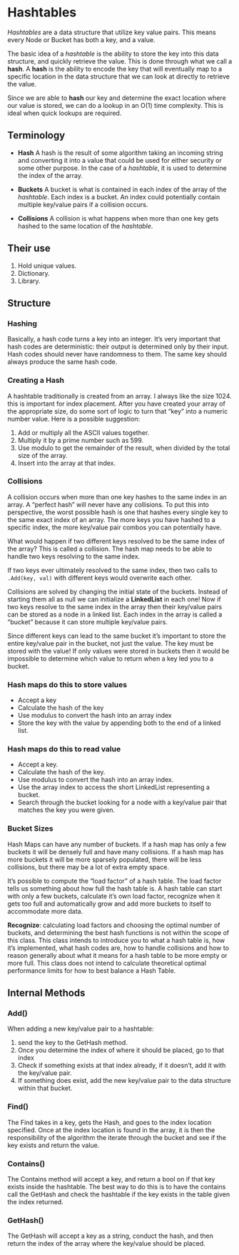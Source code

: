 # Hashtables

*Hashtables* are a data structure that utilize key value pairs. This means every Node or Bucket has both a key, and a value.

The basic idea of a *hashtable* is the ability to store the key into this data structure, and quickly retrieve the value. This is done through what we call a **hash**. A **hash** is the ability to encode the key that will eventually map to a specific location in the data structure that we can look at directly to retrieve the value.

Since we are able to **hash** our key and determine the exact location where our value is stored, we can do a lookup in an O(1) time complexity. This is ideal when quick lookups are required.

## Terminology

* **Hash** A hash is the result of some algorithm taking an incoming string and converting it into a value that could be used for either security or some other purpose. In the case of a *hashtable*, it is used to determine the index of the array.

* **Buckets**  A bucket is what is contained in each index of the array of the *hashtable*. Each index is a bucket. An index could potentially contain multiple key/value pairs if a collision occurs.

* **Collisions** A collision is what happens when more than one key gets hashed to the same location of the *hashtable*.

## Their use

1. Hold unique values.
2. Dictionary.
3. Library.

## Structure

### Hashing

Basically, a hash code turns a key into an integer. It’s very important that hash codes are deterministic: their output is determined only by their input. Hash codes should never have randomness to them. The same key should always produce the same hash code.

### Creating a Hash

A hashtable traditionally is created from an array. I always like the size 1024. this is important for index placement. After you have created your array of the appropriate size, do some sort of logic to turn that “key” into a numeric number value. Here is a possible suggestion:

1. Add or multiply all the ASCII values together.
2. Multiply it by a prime number such as 599.
3. Use modulo to get the remainder of the result, when divided by the total size of the array.
4. Insert into the array at that index.

### Collisions

A collision occurs when more than one key hashes to the same index in an array. A “perfect hash” will never have any collisions. To put this into perspective, the worst possible hash is one that hashes every single key to the same exact index of an array. The more keys you have hashed to a specific index, the more key/value pair combos you can potentially have.

What would happen if two different keys resolved to be the same index of the array? This is called a collision. The hash map needs to be able to handle two keys resolving to the same index.

If two keys ever ultimately resolved to the same index, then two calls to `.Add(key, val)` with different keys would overwrite each other.

Collisions are solved by changing the initial state of the buckets. Instead of starting them all as null we can initialize a **LinkedList** in each one! Now if two keys resolve to the same index in the array then their key/value pairs can be stored as a node in a linked list. Each index in the array is called a “bucket” because it can store multiple key/value pairs.

Since different keys can lead to the same bucket it’s important to store the entire key/value pair in the bucket, not just the value. The key must be stored with the value! If only values were stored in buckets then it would be impossible to determine which value to return when a key led you to a bucket.

### Hash maps do this to store values

* Accept a key
* Calculate the hash of the key
* Use modulus to convert the hash into an array index
* Store the key with the value by appending both to the end of a linked list.

### Hash maps do this to read value

* Accept a key.
* Calculate the hash of the key.
* Use modulus to convert the hash into an array index.
* Use the array index to access the short LinkedList representing a bucket.
* Search through the bucket looking for a node with a key/value pair that matches the key you were given.

### Bucket Sizes

Hash Maps can have any number of buckets. If a hash map has only a few buckets it will be densely full and have many collisions. If a hash map has more buckets it will be more sparsely populated, there will be less collisions, but there may be a lot of extra empty space.

It’s possible to compute the “load factor” of a hash table. The load factor tells us something about how full the hash table is. A hash table can start with only a few buckets, calculate it’s own load factor, recognize when it gets too full and automatically grow and add more buckets to itself to accommodate more data.

**Recognize**: calculating load factors and choosing the optimal number of buckets, and determining the best hash functions is not within the scope of this class. This class intends to introduce you to what a hash table is, how it’s implemented, what hash codes are, how to handle collisions and how to reason generally about what it means for a hash table to be more empty or more full. This class does not intend to calculate theoretical optimal performance limits for how to best balance a Hash Table.

## Internal Methods

### Add()

When adding a new key/value pair to a hashtable:

1. send the key to the GetHash method.
2. Once you determine the index of where it should be placed, go to that index
3. Check if something exists at that index already, if it doesn’t, add it with the key/value pair.
4. If something does exist, add the new key/value pair to the data structure within that bucket.

### Find()

The Find takes in a key, gets the Hash, and goes to the index location specified. Once at the index location is found in the array, it is then the responsibility of the algorithm the iterate through the bucket and see if the key exists and return the value.

### Contains()

The Contains method will accept a key, and return a bool on if that key exists inside the hashtable. The best way to do this is to have the contains call the GetHash and check the hashtable if the key exists in the table given the index returned.

### GetHash()

The GetHash will accept a key as a string, conduct the hash, and then return the index of the array where the key/value should be placed.